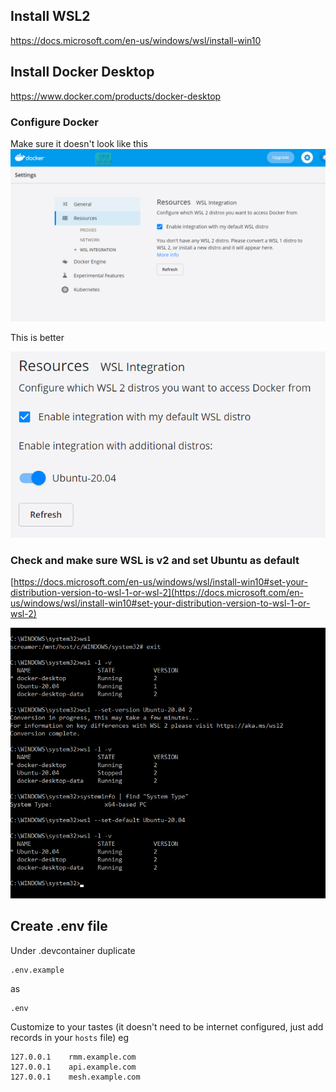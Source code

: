 

## Install WSL2

https://docs.microsoft.com/en-us/windows/wsl/install-win10


## Install Docker Desktop

https://www.docker.com/products/docker-desktop

### Configure Docker

Make sure it doesn't look like this
![img](images/docker_WSL2_distros_missing.png)

This is better

![img](images/docker_with_ubuntu-20.04.png)

### Check and make sure WSL is v2 and set Ubuntu as default

[https://docs.microsoft.com/en-us/windows/wsl/install-win10#set-your-distribution-version-to-wsl-1-or-wsl-2](https://docs.microsoft.com/en-us/windows/wsl/install-win10#set-your-distribution-version-to-wsl-1-or-wsl-2)

![img](images/wls2_upgrade_and_set_default.png)

## Create .env file

Under .devcontainer duplicate

```
.env.example
```

as 

```
.env
```

Customize to your tastes (it doesn't need to be internet configured, just add records in your `hosts` file) eg

```
127.0.0.1    rmm.example.com
127.0.0.1    api.example.com
127.0.0.1    mesh.example.com
```

